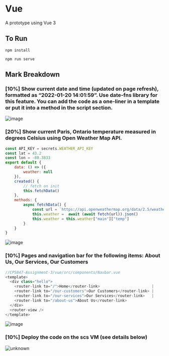 # Vue

A prototype using Vue 3

## To Run
```
npm install
```

```
npm run serve
```

## Mark Breakdown

### [10%] Show current date and time (updated on page refresh), formatted as “2022-01-20 14:01:59”. Use date-fns library for this feature. You can add the code as a one-liner in a template or put it into a method in the script section. 

![image](https://user-images.githubusercontent.com/53714581/162544560-b95e16fa-4917-4369-83d4-3dcf559819bd.png)

### [20%] Show current Paris, Ontario temperature measured in degrees Celsius using Open Weather Map API.  

```javascript
const API_KEY = secrets.WEATHER_API_KEY
const lat = 43.2 
const lon = -80.3833
export default {
    data: () => ({
        weather: null
    }),
    created() {
        // fetch on init
        this.fetchData()
    },
    methods: {
        async fetchData() {
            const url = `https://api.openweathermap.org/data/2.5/weather?lat=${lat}&lon=${lon}&units=metric&appid=${API_KEY}`
            this.weather =  await (await fetch(url)).json()
            this.weather = this.weather["main"]["temp"]
        }
    }
}
```
![image](https://user-images.githubusercontent.com/53714581/162544787-fbd3f96c-8bc2-43a0-87ec-56c6664e2004.png)

### [10%] Pages and navigation bar for the following items: About Us, Our Services, Our Customers

```javascript
//CPS847-Assignment-3/vue/src/components/Navbar.vue
<template>
  <div class="hello">
    <router-link to="/">Home</router-link>                       |
    <router-link to="/our-customers">Our Customers</router-link> |
    <router-link to="/our-services">Our Services</router-link>   |
    <router-link to="/about-us">About Us</router-link>           
  </div>
  <router-view />
</template>
```

![image](https://user-images.githubusercontent.com/53714581/162544942-570ded2e-ae7f-472a-a3e5-26a16c95c754.png)

### [10%] Deploy the code on the scs VM (see details below)

![unknown](https://user-images.githubusercontent.com/53714581/162545074-848d749b-f603-4608-9883-f5d5d140a735.png)
